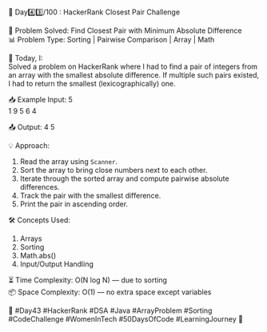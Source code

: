 🚀 Day4️⃣3️⃣/100 : HackerRank Closest Pair Challenge

🧩 Problem Solved: Find Closest Pair with Minimum Absolute Difference  
📊 Problem Type: Sorting | Pairwise Comparison | Array | Math

📝 Today, I:  
Solved a problem on HackerRank where I had to find a pair of integers from an array with the smallest absolute difference. If multiple such pairs existed, I had to return the smallest (lexicographically) one.

📥 Example Input:
5  
1 9 5 6 4  

📤 Output:
4 5  

💡 Approach:
1. Read the array using `Scanner`.
2. Sort the array to bring close numbers next to each other.
3. Iterate through the sorted array and compute pairwise absolute differences.
4. Track the pair with the smallest difference.
5. Print the pair in ascending order.

🛠️ Concepts Used:
1. Arrays  
2. Sorting  
3. Math.abs()  
4. Input/Output Handling  

⏳ Time Complexity: O(N log N) — due to sorting  
📦 Space Complexity: O(1) — no extra space except variables  

🌱 #Day43 #HackerRank #DSA #Java #ArrayProblem #Sorting #CodeChallenge #WomenInTech #50DaysOfCode #LearningJourney 🚀
